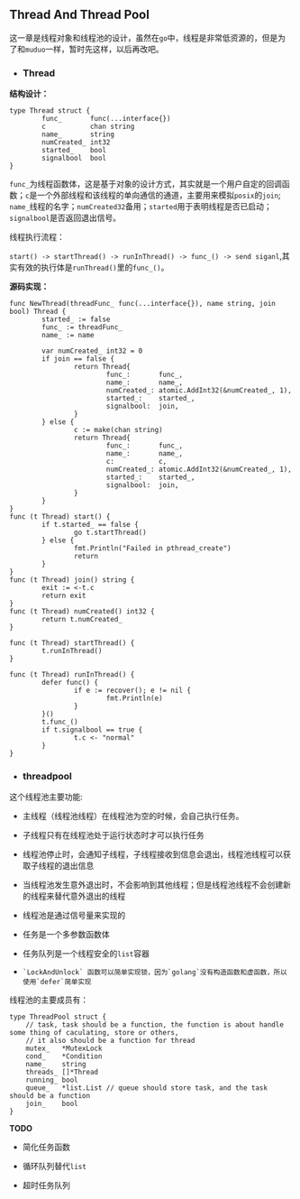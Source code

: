 ## Thread And Thread Pool 

这一章是线程对象和线程池的设计，虽然在`go`中，线程是非常低资源的，但是为了和`muduo`一样，暂时先这样，以后再改吧。


- ### Thread ###

**结构设计：**

```
type Thread struct {
        func_       func(...interface{})
        c           chan string
        name_       string
        numCreated_ int32
        started_    bool
        signalbool  bool
}
```

`func_`为线程函数体，这是基于对象的设计方式，其实就是一个用户自定的回调函数；`c`是一个外部线程和该线程的单向通信的通道，主要用来模拟`posix`的`join`; `name_`线程的名字；`numCreated32`备用；`started`用于表明线程是否已启动；`signalbool`是否返回退出信号。

线程执行流程：


`start() -> startThread() -> runInThread() -> func_() -> send siganl`,其实有效的执行体是`runThread()`里的`func_()`。

**源码实现：**
```
func NewThread(threadFunc_ func(...interface{}), name string, join bool) Thread {
        started_ := false
        func_ := threadFunc_
        name_ := name

        var numCreated_ int32 = 0
        if join == false {
                return Thread{
                        func_:       func_,
                        name_:       name_,
                        numCreated_: atomic.AddInt32(&numCreated_, 1),
                        started_:    started_,
                        signalbool:  join,
                }
        } else {
                c := make(chan string)
                return Thread{
                        func_:       func_,
                        name_:       name_,
                        c:           c,
                        numCreated_: atomic.AddInt32(&numCreated_, 1),
                        started_:    started_,
                        signalbool:  join,
                }
        }
}
func (t Thread) start() {
        if t.started_ == false {
                go t.startThread()
        } else {
                fmt.Println("Failed in pthread_create")
                return
        }
}
func (t Thread) join() string {
        exit := <-t.c
        return exit
}
func (t Thread) numCreated() int32 {
        return t.numCreated_
}

func (t Thread) startThread() {
        t.runInThread()
}

func (t Thread) runInThread() {
        defer func() {
                if e := recover(); e != nil {
                        fmt.Println(e)
                }
        }()
        t.func_()
        if t.signalbool == true {
                t.c <- "normal"
        }
}
```

- ### threadpool ###

这个线程池主要功能:
  
   - 主线程（线程池线程）在线程池为空的时候，会自己执行任务。

   - 子线程只有在线程池处于运行状态时才可以执行任务

   - 线程池停止时，会通知子线程，子线程接收到信息会退出，线程池线程可以获取子线程的退出信息

   - 当线程池发生意外退出时，不会影响到其他线程；但是线程池线程不会创建新的线程来替代意外退出的线程

   - 线程池是通过信号量来实现的

   - 任务是一个多参数函数体

   - 任务队列是一个线程安全的`list`容器
   
   -	 `LockAndUnlock` 函数可以简单实现锁，因为`golang`没有构造函数和虚函数，所以使用`defer`简单实现


线程池的主要成员有：
```
type ThreadPool struct {
	// task, task should be a function, the function is about handle some thing of caculating, store or others,
	// it also should be a function for thread
	mutex_   *MutexLock
	cond_    *Condition
	name_    string
	threads_ []*Thread
	running_ bool
	queue_   *list.List // queue should store task, and the task  should be a function
	join_    bool
}
```

**TODO**

- 简化任务函数

- 循环队列替代`list`

- 超时任务队列



